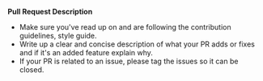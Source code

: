 **Pull Request Description**

- Make sure you've read up on and are following the contribution guidelines, style guide.
- Write up a clear and concise description of what your PR adds or fixes and if it's an added feature explain why.
- If your PR is related to an issue, please tag the issues so it can be closed.